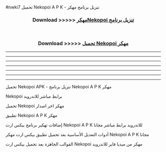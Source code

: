 #nwki7 تحميل Nekopoi  A P K - تنزيل برنامج مهكر



<div align="center">
<h3>Download >>>>> <a href="https://runaway1.web.app/?sq=Nekopoi ">مهكرNekopoi  تنزيل برنامج</a></h3><br>

<h3>Download >>>>> <a href="https://runaway1.web.app/?sq=Nekopoi ">تحميل Nekopoi  مهكر</a></h3>
</div>


----------------------------------------------------------

----------------------------------------------------------

----------------------------------------------------------

----------------------------------------------------------

----------------------------------------------------------

----------------------------------------------------------

----------------------------------------------------------

تحميل Nekopoi  APK - تنزيل برنامج Nekopoi  A P K مهكر

Nekopoi  برابط مباشر للاندرويد

تحميل Nekopoi  مهكر اخر اصدار

تطبيق Nekopoi  A P K مهكر

إضافات تهكير برنامج بيكس ارت Nekopoi  A P K للاندرويد برابط مباشر مجانا

أدوات التعديل الأساسية بعد تحميل تطبيق بيكس ارت مهكر Nekopoi  A P K مجانا

القوالب الجاهزة بعد تحميل بيكس ارت Nekopoi  مهكر من ميديا فاير للاندرويد


